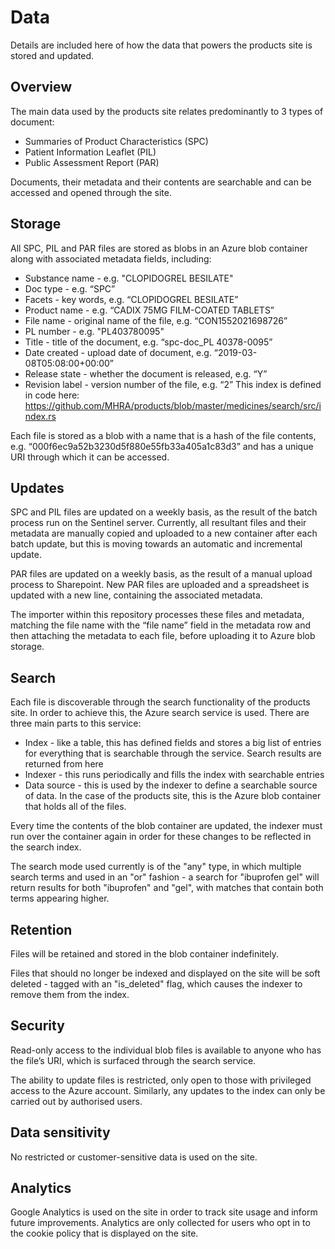 # Data

Details are included here of how the data that powers the products site is stored and updated.

## Overview

The main data used by the products site relates predominantly to 3 types of document:

- Summaries of Product Characteristics (SPC)
- Patient Information Leaflet (PIL)
- Public Assessment Report (PAR)

Documents, their metadata and their contents are searchable and can be accessed and opened through the site.

## Storage

All SPC, PIL and PAR files are stored as blobs in an Azure blob container along with associated metadata fields, including:

- Substance name - e.g. "CLOPIDOGREL BESILATE"
- Doc type - e.g. “SPC”
- Facets - key words, e.g. “CLOPIDOGREL BESILATE”
- Product name - e.g. “CADIX 75MG FILM-COATED TABLETS”
- File name - original name of the file, e.g. “CON1552021698726”
- PL number - e.g. "PL403780095"
- Title - title of the document, e.g. “spc-doc_PL 40378-0095”
- Date created - upload date of document, e.g. “2019-03-08T05:08:00+00:00”
- Release state - whether the document is released, e.g. “Y”
- Revision label - version number of the file, e.g. “2”
  This index is defined in code here: https://github.com/MHRA/products/blob/master/medicines/search/src/index.rs

Each file is stored as a blob with a name that is a hash of the file contents, e.g. “000f6ec9a52b3230d5f880e55fb33a405a1c83d3” and has a unique URI through which it can be accessed.

## Updates

SPC and PIL files are updated on a weekly basis, as the result of the batch process run on the Sentinel server. Currently, all resultant files and their metadata are manually copied and uploaded to a new container after each batch update, but this is moving towards an automatic and incremental update.

PAR files are updated on a weekly basis, as the result of a manual upload process to Sharepoint. New PAR files are uploaded and a spreadsheet is updated with a new line, containing the associated metadata.

The importer within this repository processes these files and metadata, matching the file name with the “file name” field in the metadata row and then attaching the metadata to each file, before uploading it to Azure blob storage.

## Search

Each file is discoverable through the search functionality of the products site. In order to achieve this, the Azure search service is used. There are three main parts to this service:

- Index - like a table, this has defined fields and stores a big list of entries for everything that is searchable through the service. Search results are returned from here
- Indexer - this runs periodically and fills the index with searchable entries
- Data source - this is used by the indexer to define a searchable source of data. In the case of the products site, this is the Azure blob container that holds all of the files.

Every time the contents of the blob container are updated, the indexer must run over the container again in order for these changes to be reflected in the search index.

The search mode used currently is of the "any" type, in which multiple search terms and used in an "or" fashion - a search for "ibuprofen gel" will return results for both "ibuprofen" and "gel", with matches that contain both terms appearing higher.

## Retention

Files will be retained and stored in the blob container indefinitely.

Files that should no longer be indexed and displayed on the site will be soft deleted - tagged with an "is_deleted" flag, which causes the indexer to remove them from the index.

## Security

Read-only access to the individual blob files is available to anyone who has the file’s URI, which is surfaced through the search service.

The ability to update files is restricted, only open to those with privileged access to the Azure account. Similarly, any updates to the index can only be carried out by authorised users.

## Data sensitivity

No restricted or customer-sensitive data is used on the site.

## Analytics

Google Analytics is used on the site in order to track site usage and inform future improvements. Analytics are only collected for users who opt in to the cookie policy that is displayed on the site.
